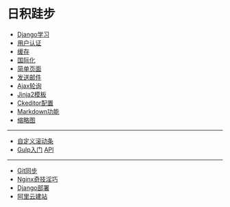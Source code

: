日积跬步
===
+ [Django学习](Web)
+ [用户认证](Auth)
+ [缓存](Cache)
+ [国际化](I18N)
+ [简单页面](Flatpage)
+ [发送邮件](Email)
+ [Ajax轮询](Ajax)
+ [Jinja2模板](Jinja2)
+ [Ckeditor配置](Ckeditor)
+ [Markdown功能](Markdown)
+ [缩略图](Thumb)
-------
+ [自定义滚动条](http://manos.malihu.gr/jquery-custom-content-scroller/#configuration-section)
+ [Gulp入门](http://segmentfault.com/a/1190000000372547) [API](http://www.ydcss.com/archives/424)
-------
+ [Git同步](Git)
+ [Nginx奇技淫巧](Nginx)
+ [Django部署](Deploy)
+ [阿里云建站](aliyun)
